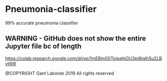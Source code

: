 # Pneumonia-classifier
99% accurate pneumonia classifier

## WARNING - GitHub does not show the entire Jupyter file bc of length
https://colab.research.google.com/drive/1mEBmG0TpipehiGU3pj8iglh5u2LBvt6W

@COPYRIGHT Gant Laborde 2019
All rights reserved
